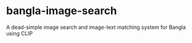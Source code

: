 # bangla-image-search
A dead-simple image search and image-text matching system for Bangla using CLIP
